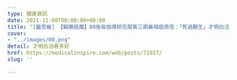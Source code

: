 ```yaml
---
type: 健康資訊
date: 2021-11-08T00:00:00+08:00
title: "[醫思維] 【戰勝癌魔】80後瑜伽導師克服第三期鼻咽癌感悟：「死過翻生」才明白活著多好"
cover:
- "../images/80.png"
detail: 才明白活著多好
href: https://medicalinspire.com/web/posts/72927/
slug: ''

---
```

